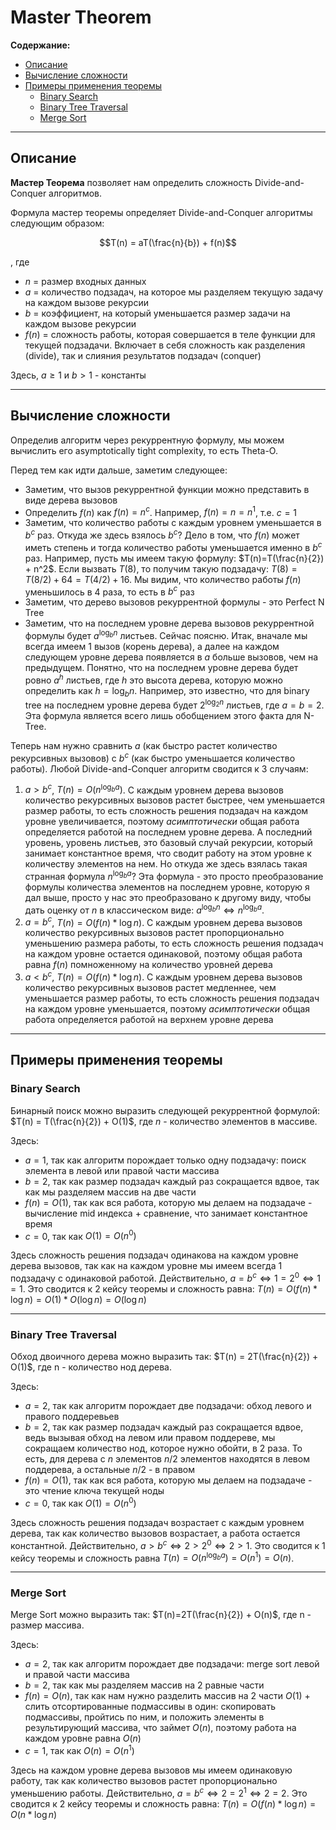 # Master Theorem

**Содержание:**
- [Описание](#описание)
- [Вычисление сложности](#вычисление-сложности)
- [Примеры применения теоремы](#примеры-применения-теоремы)
    - [Binary Search](#binary-search)
    - [Binary Tree Traversal](#binary-tree-traversal)
    - [Merge Sort](#merge-sort)

---

## Описание

**Мастер Теорема** позволяет нам определить сложность Divide-and-Conquer алгоритмов.

Формула мастер теоремы определяет Divide-and-Conquer алгоритмы следующим образом:

$$T(n) = aT(\frac{n}{b}) + f(n)$$

, где
- $n$ = размер входных данных
- $a$ = количество подзадач, на которое мы разделяем текущую задачу на каждом вызове рекурсии
- $b$ = коэффициент, на который уменьшается размер задачи на каждом вызове рекурсии
- $f(n)$ = сложность работы, которая совершается в теле функции для текущей подзадачи. Включает в себя
сложность как разделения (divide), так и слияния результатов подзадач (conquer)

Здесь, $a \geq 1$ и $b > 1$ - константы

---

## Вычисление сложности

Определив алгоритм через рекуррентную формулу, мы можем вычислить его asymptotically tight complexity, то есть Theta-O.

Перед тем как идти дальше, заметим следующее:

- Заметим, что вызов рекуррентной функции можно представить в виде дерева вызовов
- Определить $f(n)$ как $f(n) = n^c$. Например, $f(n)=n=n^1$, т.е. $c = 1$
- Заметим, что количество работы с каждым уровнем уменьшается в $b^c$ раз. Откуда же здесь взялось $b^c$? Дело в том,
  что $f(n)$ может иметь степень и тогда количество работы уменьшается именно в $b^c$ раз. Например, пусть мы имеем такую
  формулу: $T(n)=T(\frac{n}{2}) + n^2$. Если вызвать $T(8)$, то получим такую подзадачу: $T(8)=T(8/2) + 64 = T(4/2) + 16$. Мы
  видим, что количество работы $f(n)$ уменьшилось в 4 раза, то есть в $b^c$ раз
- Заметим, что дерево вызовов рекуррентной формулы - это Perfect N Tree
- Заметим, что на последнем уровне дерева вызовов рекуррентной формулы будет $a^{\log_b n}$ листьев. Сейчас поясню. Итак,
  вначале мы всегда имеем 1 вызов (корень дерева), а далее на каждом следующем уровне дерева появляется в $a$ больше
  вызовов, чем на предыдущем. Понятно, что на последнем уровне дерева будет ровно $a^h$ листьев, где $h$ это высота
  дерева, которую можно определить как $h=\log_b n$. Например, это известно, что для binary tree на последнем уровне
  дерева будет $2^{\log_2 n}$ листьев, где $a=b=2$. Эта формула является всего лишь обобщением этого факта для N-Tree.

Теперь нам нужно сравнить $a$ (как быстро растет количество рекурсивных вызовов) с $b^c$ (как быстро уменьшается
количество работы). Любой Divide-and-Conquer алгоритм сводится к 3 случаям:

1. $a > b^c$, $T(n)=O(n^{\log_b a})$. С каждым уровнем дерева вызовов количество рекурсивных вызовов растет быстрее, чем
   уменьшается размер работы, то есть сложность решения подзадач на каждом уровне увеличивается, поэтому
   *асимптотически* общая работа определяется работой на последнем уровне дерева. А последний уровень, уровень листьев,
   это базовый случай рекурсии, который занимает константное время, что сводит работу на этом уровне к количеству
   элементов на нем. Но откуда же здесь взялась такая странная формула $n^{\log_b a}$? Эта формула - это просто
   преобразование формулы количества элементов на последнем уровне, которую я дал выше, просто у нас это преобразовано к
   другому виду, чтобы дать оценку от $n$ в классическом виде: $a^{\log_b n} \iff n^{\log_b a}$.
2. $a = b^c$, $T(n)=O(f(n) * \log n)$. С каждым уровнем дерева вызовов количество рекурсивных вызовов растет
   пропорционально уменьшению размера работы, то есть сложность решения подзадач на каждом уровне остается одинаковой,
   поэтому общая работа равна $f(n)$ помноженному на количество уровней дерева
3. $a < b^c$, $T(n)=O(f(n) * \log n)$. С каждым уровнем дерева вызовов количество рекурсивных вызовов растет медленнее,
   чем уменьшается размер работы, то есть сложность решения подзадач на каждом уровне уменьшается, поэтому
   *асимптотически* общая работа определяется работой на верхнем уровне дерева

---

## Примеры применения теоремы

### Binary Search

Бинарный поиск можно выразить следующей рекуррентной формулой: $T(n) = T(\frac{n}{2}) + O(1)$, где $n$ - количество элементов в
массиве.

Здесь:

- $a=1$, так как алгоритм порождает только одну подзадачу: поиск элемента в левой или правой части массива
- $b=2$, так как размер подзадач каждый раз сокращается вдвое, так как мы разделяем массив на две части
- $f(n) = O(1)$, так как вся работа, которую мы делаем на подзадаче - вычисление mid индекса + сравнение, что занимает
  константное время
- $c=0$, так как $O(1) = O(n^0)$

Здесь сложность решения подзадач одинакова на каждом уровне дерева вызовов, так как на каждом уровне мы имеем всегда 1
подзадачу с одинаковой работой. Действительно, $a=b^c \iff 1=2^0 \iff 1 = 1$. Это сводится к 2 кейсу теоремы и сложность
равна: $T(n) = O(f(n) * \log n) = O(1) * O(\log n) = O(\log n)$

---

### Binary Tree Traversal

Обход двоичного дерева можно выразить так: $T(n) = 2T(\frac{n}{2}) + O(1)$, где n - количество нод дерева.

Здесь:

- $a=2$, так как алгоритм порождает две подзадачи: обход левого и правого поддеревьев
- $b=2$, так как размер подзадач каждый раз сокращается вдвое, ведь вызывая обход на левом или правом поддереве, мы
  сокращаем количество нод, которое нужно обойти, в 2 раза. То есть, для дерева с $n$ элементов $n/2$ элементов находятся в
  левом поддерева, а остальные $n/2$ - в правом
- $f(n) = O(1)$, так как вся работа, которую мы делаем на подзадаче - это чтение ключа текущей ноды
- $c=0$, так как $O(1) = O(n^0)$

Здесь сложность решения подзадач возрастает с каждым уровнем дерева, так как количество вызовов возрастает, а работа
остается константной. Действительно, $a > b^c \iff 2 > 2^0 \iff 2 > 1$. Это сводится к 1 кейсу теоремы и сложность
равна $T(n) = O(n^{\log_b a}) = O(n^1) = O(n)$.

---

### Merge Sort

Merge Sort можно выразить так: $T(n)=2T(\frac{n}{2}) + O(n)$, где n - размер массива.

Здесь:

- $a=2$, так как алгоритм порождает две подзадачи: merge sort левой и правой части массива
- $b=2$, так как мы разделяем массив на 2 равные части
- $f(n) = O(n)$, так как нам нужно разделить массив на 2 части $O(1)$ + слить отсортированные подмассивы в один:
  скопировать подмассивы, пройтись по ним, и положить элементы в результирующий массива, что займет $O(n)$, поэтому работа
  на каждом уровне равна $O(n)$
- $c=1$, так как $O(n)=O(n^1)$

Здесь на каждом уровне дерева вызовов мы имеем одинаковую работу, так как количество вызовов растет пропорционально
уменьшению работы. Действительно, $a=b^c \iff 2 = 2^1 \iff 2 = 2$. Это сводится к 2 кейсу теоремы и сложность равна: $T(n) = O(f(n) * \log n) = O(n * \log n)$
